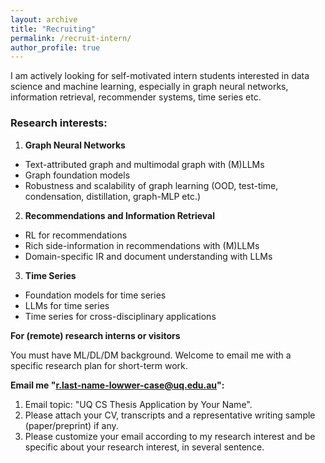 ```yaml
---
layout: archive
title: "Recruiting"
permalink: /recruit-intern/
author_profile: true
---
```


I am actively looking for self-motivated intern students interested in data science and machine learning, especially in graph neural networks, information retrieval, recommender systems, time series etc.

### Research interests:
1. **Graph Neural Networks**
  * Text-attributed graph and multimodal graph with (M)LLMs
  * Graph foundation models
  * Robustness and scalability of graph learning (OOD, test-time, condensation, distillation, graph-MLP etc.)
2. **Recommendations and Information Retrieval**
  * RL for recommendations
  * Rich side-information in recommendations with (M)LLMs
  * Domain-specific IR and document understanding with LLMs
3. **Time Series**
  * Foundation models for time series
  * LLMs for time series
  * Time series for cross-disciplinary applications

**For (remote) research interns or visitors**
  
  You must have ML/DL/DM background. Welcome to email me with a specific research plan for short-term work.

**Email me "r.last-name-lowwer-case@uq.edu.au":**
1. Email topic: "UQ CS Thesis Application by Your Name".
2. Please attach your CV, transcripts and a representative writing sample (paper/preprint) if any.
3. Please customize your email according to my research interest and be specific about your research interest, in several sentence.